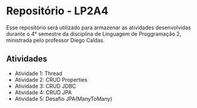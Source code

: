 # Repositório - LP2A4

Esse repositório será utilizado para armazenar as atividades desenvolvidas durante o 4° semestre da disciplina de Linguagem de Proggramação 2, ministrada pelo professor Diego Caldas.

## Atividades

- Atividade 1: Thread
- Atividade 2: CRUD Properties
- Atividade 3: CRUD JDBC
- Atividade 4: CRUD JPA
- Atividade 5: Desafio JPA(ManyToMany)


